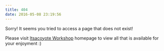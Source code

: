 ```yaml
---
title: 404
date: 2016-05-08 23:19:56
---
```


Sorry! It seems you tried to access a page that does not exist!

Please visit [Itsacoyote Workshop](/index.html) homepage to view all that is available for your enjoyment :)